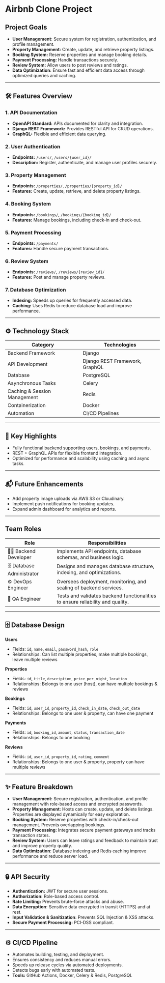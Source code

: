 # Airbnb Clone Project

## Project Goals
- **User Management:** Secure system for registration, authentication, and profile management.  
- **Property Management:** Create, update, and retrieve property listings.  
- **Booking System:** Reserve properties and manage booking details.  
- **Payment Processing:** Handle transactions securely.  
- **Review System:** Allow users to post reviews and ratings.  
- **Data Optimization:** Ensure fast and efficient data access through optimized queries and caching.  

---

## 🛠️ Features Overview

### 1. API Documentation
- **OpenAPI Standard:** APIs documented for clarity and integration.  
- **Django REST Framework:** Provides RESTful API for CRUD operations.  
- **GraphQL:** Flexible and efficient data querying.  

### 2. User Authentication
- **Endpoints:** `/users/`, `/users/{user_id}/`  
- **Description:** Register, authenticate, and manage user profiles securely.  

### 3. Property Management
- **Endpoints:** `/properties/`, `/properties/{property_id}/`  
- **Features:** Create, update, retrieve, and delete property listings.  

### 4. Booking System
- **Endpoints:** `/bookings/`, `/bookings/{booking_id}/`  
- **Features:** Manage bookings, including check-in and check-out.  

### 5. Payment Processing
- **Endpoints:** `/payments/`  
- **Features:** Handle secure payment transactions.  

### 6. Review System
- **Endpoints:** `/reviews/`, `/reviews/{review_id}/`  
- **Features:** Post and manage property reviews.  

### 7. Database Optimization
- **Indexing:** Speeds up queries for frequently accessed data.  
- **Caching:** Uses Redis to reduce database load and improve performance.  

---

## ⚙️ Technology Stack

| Category | Technologies |
|----------|--------------|
| Backend Framework | Django |
| API Development | Django REST Framework, GraphQL |
| Database | PostgreSQL |
| Asynchronous Tasks | Celery |
| Caching & Session Management | Redis |
| Containerization | Docker |
| Automation | CI/CD Pipelines |

---

## 🚀 Key Highlights
- Fully functional backend supporting users, bookings, and payments.  
- REST + GraphQL APIs for flexible frontend integration.  
- Optimized for performance and scalability using caching and async tasks.  

---

## 📬 Future Enhancements
- Add property image uploads via AWS S3 or Cloudinary.  
- Implement push notifications for booking updates.  
- Expand admin dashboard for analytics and reports.  

---

## Team Roles

| Role | Responsibilities |
|------|-----------------|
| 👨‍💻 Backend Developer | Implements API endpoints, database schemas, and business logic. |
| 🗄️ Database Administrator | Designs and manages database structure, indexing, and optimizations. |
| ⚙️ DevOps Engineer | Oversees deployment, monitoring, and scaling of backend services. |
| 🧪 QA Engineer | Tests and validates backend functionalities to ensure reliability and quality. |

---

## 🗄️ Database Design

**Users**  
- Fields: `id`, `name`, `email`, `password_hash`, `role`  
- Relationships: Can list multiple properties, make multiple bookings, leave multiple reviews  

**Properties**  
- Fields: `id`, `title`, `description`, `price_per_night`, `location`  
- Relationships: Belongs to one user (host), can have multiple bookings & reviews  

**Bookings**  
- Fields: `id`, `user_id`, `property_id`, `check_in_date`, `check_out_date`  
- Relationships: Belongs to one user & property, can have one payment  

**Payments**  
- Fields: `id`, `booking_id`, `amount`, `status`, `transaction_date`  
- Relationships: Belongs to one booking  

**Reviews**  
- Fields: `id`, `user_id`, `property_id`, `rating`, `comment`  
- Relationships: Belongs to one user & property, property can have multiple reviews  

---

## ✨ Feature Breakdown
- **User Management:** Secure registration, authentication, and profile management with role-based access and encrypted passwords.  
- **Property Management:** Hosts can create, update, and delete listings. Properties are displayed dynamically for easy exploration.  
- **Booking System:** Reserve properties with check-in/check-out management. Prevents overlapping bookings.  
- **Payment Processing:** Integrates secure payment gateways and tracks transaction states.  
- **Review System:** Users can leave ratings and feedback to maintain trust and improve property quality.  
- **Data Optimization:** Database indexing and Redis caching improve performance and reduce server load.  

---

## 🔒 API Security
- **Authentication:** JWT for secure user sessions.  
- **Authorization:** Role-based access control.  
- **Rate Limiting:** Prevents brute-force attacks and abuse.  
- **Data Encryption:** Sensitive data encrypted in transit (HTTPS) and at rest.  
- **Input Validation & Sanitization:** Prevents SQL Injection & XSS attacks.  
- **Secure Payment Processing:** PCI-DSS compliant.  

---

## ⚙️ CI/CD Pipeline
- Automates building, testing, and deployment.  
- Ensures consistency and reduces manual errors.  
- Speeds up release cycles via automated deployments.  
- Detects bugs early with automated tests.  
- **Tools:** GitHub Actions, Docker, Celery & Redis, PostgreSQL  
